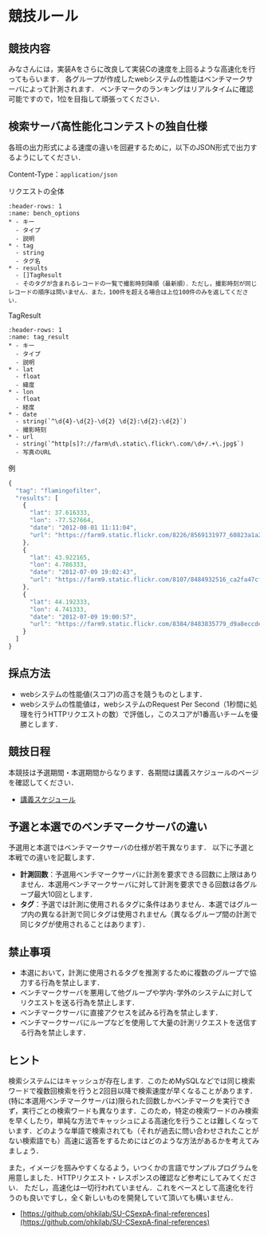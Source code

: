 # 競技ルール

## 競技内容

みなさんには，実装Aをさらに改良して実装Cの速度を上回るような高速化を行ってもらいます．
各グループが作成したwebシステムの性能はベンチマークサーバによって計測されます．
ベンチマークのランキングはリアルタイムに確認可能ですので，1位を目指して頑張ってください．

## 検索サーバ高性能化コンテストの独自仕様

各班の出力形式による速度の違いを回避するために，以下のJSON形式で出力するようにしてください．

Content-Type：`application/json`

リクエストの全体
```{list-table}
:header-rows: 1
:name: bench_options
* - キー
  - タイプ
  - 説明
* - tag
  - string
  - タグ名
* - results
  - []TagResult
  - そのタグが含まれるレコードの一覧で撮影時刻降順（最新順）．ただし，撮影時刻が同じレコードの順序は問いません．また，100件を超える場合は上位100件のみを返してください．
```

TagResult

```{list-table}
:header-rows: 1
:name: tag_result
* - キー
  - タイプ
  - 説明
* - lat
  - float
  - 緯度
* - lon
  - float
  - 経度
* - date
  - string(`^\d{4}-\d{2}-\d{2} \d{2}:\d{2}:\d{2}`)
  - 撮影時刻
* - url
  - string(`^http[s]?://farm\d\.static\.flickr\.com/\d+/.+\.jpg$`)
  - 写真のURL
```

例

```javascript
{
  "tag": "flamingofilter",
  "results": [
    {
      "lat": 37.616333,
      "lon": -77.527664,
      "date": "2012-08-01 11:11:04",
      "url": "https://farm9.static.flickr.com/8226/8569131977_60823a1a25.jpg"
    },
    {
      "lat": 43.922165,
      "lon": 4.786333,
      "date": "2012-07-09 19:02:43",
      "url": "https://farm9.static.flickr.com/8107/8484932516_ca2fa47cf0.jpg"
    },
    {
      "lat": 44.192333,
      "lon": 4.741333,
      "date": "2012-07-09 19:00:57",
      "url": "https://farm9.static.flickr.com/8384/8483835779_d9a8eccde2.jpg"
    }
  ]
}
```

## 採点方法

- webシステムの性能値(スコア)の高さを競うものとします．
- webシステムの性能値は，webシステムのRequest Per Second（1秒間に処理を行うHTTPリクエストの数）で評価し，このスコアが1番高いチームを優勝とします．

## 競技日程

本競技は予選期間・本選期間からなります．各期間は講義スケジュールのページを確認してください．

- [講義スケジュール](../../schedule.md "最終課題競技期間")

## 予選と本選でのベンチマークサーバの違い

予選用と本選ではベンチマークサーバの仕様が若干異なります．
以下に予選と本戦での違いを記載します．

- **計測回数**：予選用ベンチマークサーバに計測を要求できる回数に上限はありません．本選用ベンチマークサーバに対して計測を要求できる回数は各グループ最大10回とします．
- **タグ**：予選では計測に使用されるタグに条件はありません．本選ではグループ内の異なる計測で同じタグは使用されません（異なるグループ間の計測で同じタグが使用されることはあります）．

## 禁止事項

- 本選において，計測に使用されるタグを推測するために複数のグループで協力する行為を禁止します．
- ベンチマークサーバを悪用して他グループや学内･学外のシステムに対してリクエストを送る行為を禁止します．
- ベンチマークサーバに直接アクセスを試みる行為を禁止します．
- ベンチマークサーバにループなどを使用して大量の計測リクエストを送信する行為を禁止します．

## ヒント

検索システムにはキャッシュが存在します．このためMySQLなどでは同じ検索ワードで複数回検索を行うと2回目以降で検索速度が早くなることがあります．(特に本選用ベンチマークサーバは)限られた回数しかベンチマークを実行できず，実行ごとの検索ワードも異なります．このため，特定の検索ワードのみ検索を早くしたり，単純な方法でキャッシュによる高速化を行うことは難しくなっています．どのような単語で検索されても（それが過去に問い合わせされたことがない検索語でも）高速に返答をするためにはどのような方法があるかを考えてみましょう．

また，イメージを掴みやすくなるよう，いつくかの言語でサンプルプログラムを用意しました．HTTPリクエスト・レスポンスの確認など参考にしてみてください．
ただし，高速化は一切行われていません．これをベースとして高速化を行うのも良いですし，全く新しいものを開発していて頂いても構いません．

- [https://github.com/ohkilab/SU-CSexpA-final-references](https://github.com/ohkilab/SU-CSexpA-final-references)
